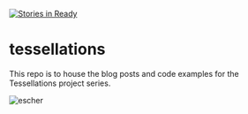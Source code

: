 [![Stories in Ready](https://badge.waffle.io/cwdcwd/tessellations.png?label=ready&title=Ready)](https://waffle.io/cwdcwd/tessellations)
# tessellations

This repo is to house the blog posts and code examples for the Tessellations project series.


![escher](http://uploads4.wikiart.org/images/m-c-escher/cycle.jpg)
